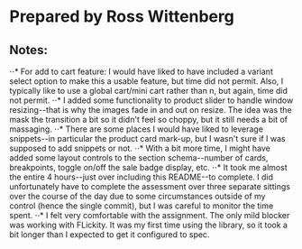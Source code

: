 # Prepared by Ross Wittenberg
## Notes:
⋅⋅* For add to cart feature: I would have liked to have included a variant select option to make this a usable feature, but time did not permit. Also, I typically like to use a global cart/mini cart rather than n, but again, time did not permit.
⋅⋅* I added some functionality to product slider to handle window resizing--that is why the images fade in and out on resize. The idea was the mask the transition a bit so it didn't feel so choppy, but it still needs a bit of massaging.
⋅⋅* There are some places I would have liked to leverage snippets--in particular the product card mark-up, but I wasn't sure if I was supposed to add snippets or not. 
⋅⋅* With a bit more time, I might have added some layout controls to the section schema--number of cards, breakpoints, toggle on/off the sale badge display, etc.
⋅⋅* It took me almost the entire 4 hours--just over including this README--to complete. I did unfortunately have to complete the assessment over three separate sittings over the course of the day due to some circumstances outside of my control (hence the single commit), but I was careful to monitor the time spent. 
⋅⋅* I felt very comfortable with the assignment. The only mild blocker was working with FLickity. It was my first time using the library, so it took a bit longer than I expected to get it configured to spec.
